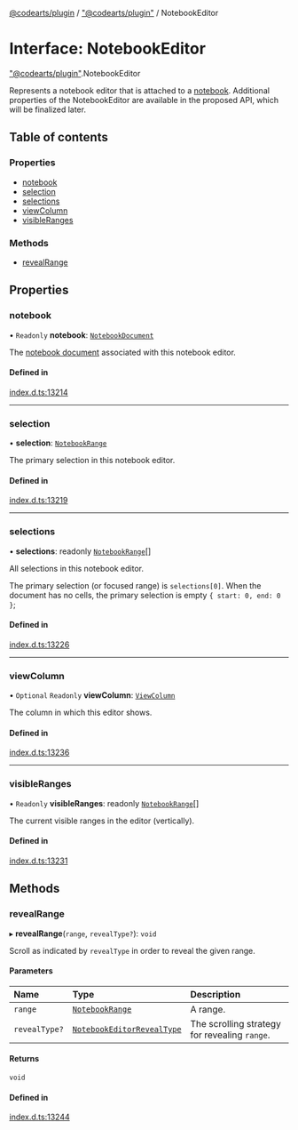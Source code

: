 [@codearts/plugin](../README.md) / ["@codearts/plugin"](../modules/_codearts_plugin_.md) / NotebookEditor

# Interface: NotebookEditor

["@codearts/plugin"](../modules/_codearts_plugin_.md).NotebookEditor

Represents a notebook editor that is attached to a [notebook](codearts_plugin_.NotebookDocument.md).
Additional properties of the NotebookEditor are available in the proposed
API, which will be finalized later.

## Table of contents

### Properties

- [notebook](codearts_plugin_.NotebookEditor.md#notebook)
- [selection](codearts_plugin_.NotebookEditor.md#selection)
- [selections](codearts_plugin_.NotebookEditor.md#selections)
- [viewColumn](codearts_plugin_.NotebookEditor.md#viewcolumn)
- [visibleRanges](codearts_plugin_.NotebookEditor.md#visibleranges)

### Methods

- [revealRange](codearts_plugin_.NotebookEditor.md#revealrange)

## Properties

### notebook

• `Readonly` **notebook**: [`NotebookDocument`](codearts_plugin_.NotebookDocument.md)

The [notebook document](codearts_plugin_.NotebookDocument.md) associated with this notebook editor.

#### Defined in

[index.d.ts:13214](https://github.com/huaweicloud/cloudide-plugin-api/blob/4d28848/index.d.ts#L13214)

___

### selection

• **selection**: [`NotebookRange`](../classes/codearts_plugin_.NotebookRange.md)

The primary selection in this notebook editor.

#### Defined in

[index.d.ts:13219](https://github.com/huaweicloud/cloudide-plugin-api/blob/4d28848/index.d.ts#L13219)

___

### selections

• **selections**: readonly [`NotebookRange`](../classes/codearts_plugin_.NotebookRange.md)[]

All selections in this notebook editor.

The primary selection (or focused range) is `selections[0]`. When the document has no cells, the primary selection is empty `{ start: 0, end: 0 }`;

#### Defined in

[index.d.ts:13226](https://github.com/huaweicloud/cloudide-plugin-api/blob/4d28848/index.d.ts#L13226)

___

### viewColumn

• `Optional` `Readonly` **viewColumn**: [`ViewColumn`](../enums/codearts_plugin_.ViewColumn.md)

The column in which this editor shows.

#### Defined in

[index.d.ts:13236](https://github.com/huaweicloud/cloudide-plugin-api/blob/4d28848/index.d.ts#L13236)

___

### visibleRanges

• `Readonly` **visibleRanges**: readonly [`NotebookRange`](../classes/codearts_plugin_.NotebookRange.md)[]

The current visible ranges in the editor (vertically).

#### Defined in

[index.d.ts:13231](https://github.com/huaweicloud/cloudide-plugin-api/blob/4d28848/index.d.ts#L13231)

## Methods

### revealRange

▸ **revealRange**(`range`, `revealType?`): `void`

Scroll as indicated by `revealType` in order to reveal the given range.

#### Parameters

| Name | Type | Description |
| :------ | :------ | :------ |
| `range` | [`NotebookRange`](../classes/codearts_plugin_.NotebookRange.md) | A range. |
| `revealType?` | [`NotebookEditorRevealType`](../enums/codearts_plugin_.NotebookEditorRevealType.md) | The scrolling strategy for revealing `range`. |

#### Returns

`void`

#### Defined in

[index.d.ts:13244](https://github.com/huaweicloud/cloudide-plugin-api/blob/4d28848/index.d.ts#L13244)
